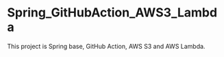 # Spring_GitHubAction_AWS3_Lambda
This project is Spring base, GitHub Action, AWS S3 and AWS Lambda.
